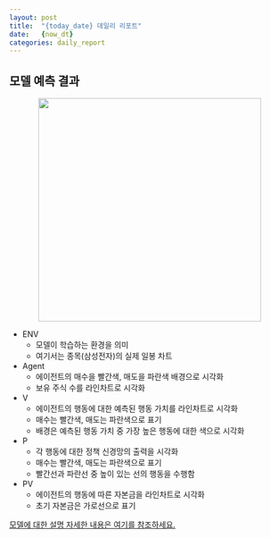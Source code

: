 ```yaml
---
layout: post
title:  "{today_date} 데일리 리포트"
date:   {now_dt}
categories: daily_report
---
```


## 모델 예측 결과
<center><img src="/assets/{report_image_path}" width="400" height="400" ></center>

>
- ENV
    - 모델이 학습하는 환경을 의미
    - 여기서는 종목(삼성전자)의 실제 일봉 차트
- Agent
    - 에이전트의 매수을 빨간색, 매도을 파란색 배경으로 시각화 
    - 보유 주식 수를 라인차트로 시각화
- V
    - 에이전트의 행동에 대한 예측된 행동 가치를 라인차트로 시각화
    - 매수는 빨간색, 매도는 파란색으로 표기
    - 배경은 예측된 행동 가치 중 가장 높은 행동에 대한 색으로 시각화 
- P
    - 각 행동에 대한 정책 신경망의 출력을 시각화
    - 매수는 빨간색, 매도는 파란색으로 표기
    - 빨간선과 파란선 중 높이 있는 선의 행동을 수행함
- PV
    - 에이전트의 행동에 따른 자본금을 라인차트로 시각화
    - 초기 자본금은 가로선으로 표기

[모델에 대한 설명 자세한 내용은 여기를 참조하세요.][model_description]

[model_description]:http://https://mlstocking.github.io/model_description/2020/10/26/model_description.html
